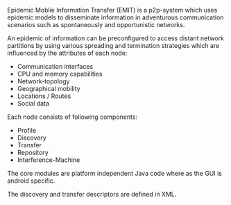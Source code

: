 Epidemic Moblie Information Transfer (EMIT) is a p2p-system which uses epidemic models to disseminate information in adventurous communication scenarios such as spontaneously and opportunistic networks.


An epidemic of information can be preconfigured to access distant network partitions by using various spreading and termination strategies which are influenced by the attributes of each node:

  * Communication interfaces
  * CPU and memory capabilities
  * Network-topology
  * Geographical mobility
  * Locations / Routes
  * Social data



Each node consists of following components:

  * Profile
  * Discovery
  * Transfer
  * Repository
  * Interference-Machine


The core modules are platform independent Java code where as the GUI is android specific.

The discovery and transfer descriptors are defined in XML.
